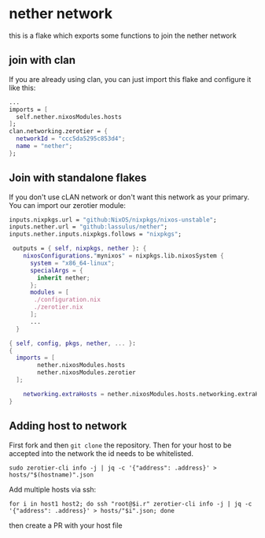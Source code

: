 # nether network

this is a flake which exports some functions to join the nether network

## join with clan

If you are already using clan, you can just import this flake and configure it like this:

```nix
...
imports = [
  self.nether.nixosModules.hosts
];
clan.networking.zerotier = {
  networkId = "ccc5da5295c853d4";
  name = "nether";
};
```

## Join with standalone flakes

If you don't use cLAN network or
don't want this network as your primary.
You can import our zerotier module:

```flake.nix
inputs.nixpkgs.url = "github:NixOS/nixpkgs/nixos-unstable";
inputs.nether.url = "github:lassulus/nether";
inputs.nether.inputs.nixpkgs.follows = "nixpkgs";

 outputs = { self, nixpkgs, nether }: {
    nixosConfigurations."mynixos" = nixpkgs.lib.nixosSystem {
      system = "x86_64-linux";
      specialArgs = {
        inherit nether;
      };
      modules = [
       ./configuration.nix
       ./zerotier.nix
      ];
      ...
  }
```

```zerotier.nix
{ self, config, pkgs, nether, ... }:
{
  imports = [
        nether.nixosModules.hosts
        nether.nixosModules.zerotier
  ];

    networking.extraHosts = nether.nixosModules.hosts.networking.extraHosts;
}
```

## Adding host to network
First fork and then `git clone` the repository. Then
for your host to be accepted into the network the id needs to be whitelisted.

```
sudo zerotier-cli info -j | jq -c '{"address": .address}' > hosts/"$(hostname)".json
```

Add multiple hosts via ssh:

```
for i in host1 host2; do ssh "root@$i.r" zerotier-cli info -j | jq -c '{"address": .address}' > hosts/"$i".json; done
```

then create a PR with your host file
